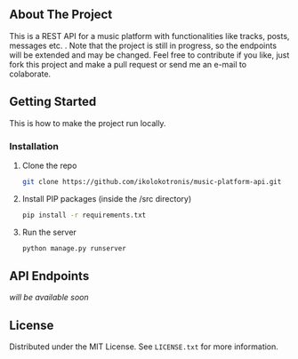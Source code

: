 <div id="top"></div>




<!-- ABOUT THE PROJECT -->
## About The Project

This is a REST API for a music platform with functionalities like tracks, posts, messages etc. . Note that the project is still in progress, so the endpoints will be extended and may be changed. Feel free to contribute if you like, just fork this project and make a pull request or send me an e-mail to colaborate.


<!-- GETTING STARTED -->
## Getting Started

This is how to make the project run locally.

### Installation

1. Clone the repo
   ```sh
   git clone https://github.com/ikolokotronis/music-platform-api.git
   ```
2. Install PIP packages (inside the /src directory)
   ```sh
   pip install -r requirements.txt
   ```
3. Run the server
   ```sh
   python manage.py runserver
   ```


<!-- ENDPOINTS -->
## API Endpoints

<i>will be available soon</i>


<!-- LICENSE -->
## License

Distributed under the MIT License. See `LICENSE.txt` for more information.


